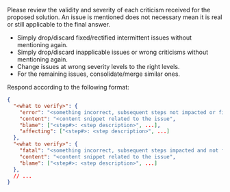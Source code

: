 Please review the validity and severity of each criticism received for the proposed solution. An issue is mentioned 
does not necessary mean it is real or still applicable to the final answer.

* Simply drop/discard fixed/rectified intermittent issues without mentioning again.
* Simply drop/discard inapplicable issues or wrong criticisms without mentioning again.
* Change issues at wrong severity levels to the right levels.
* For the remaining issues, consolidate/merge similar ones.

Respond according to the following format:

```json
{
  "<what to verify>": {
    "error": "<something incorrect, subsequent steps not impacted or fixable>", 
    "content": "<content snippet related to the issue",
    "blame": ["<step#>: <step description>", ...],
    "affecting": ["<step#>: <step description>", ...]
  },
  "<what to verify>": {
    "fatal": "<something incorrect, subsequent steps impacted and not fixable>", 
    "content": "<content snippet related to the issue",
    "blame": ["<step#>: <step description>", ...]
  },
  // ...
}
```
